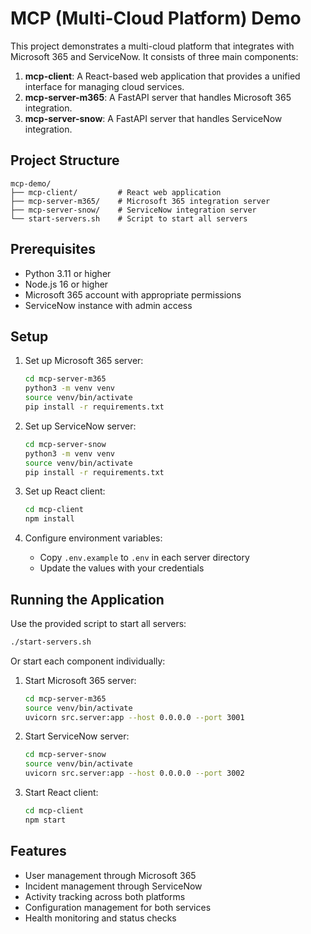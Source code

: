# MCP (Multi-Cloud Platform) Demo

This project demonstrates a multi-cloud platform that integrates with Microsoft 365 and ServiceNow. It consists of three main components:

1. **mcp-client**: A React-based web application that provides a unified interface for managing cloud services.
2. **mcp-server-m365**: A FastAPI server that handles Microsoft 365 integration.
3. **mcp-server-snow**: A FastAPI server that handles ServiceNow integration.

## Project Structure

```
mcp-demo/
├── mcp-client/         # React web application
├── mcp-server-m365/    # Microsoft 365 integration server
├── mcp-server-snow/    # ServiceNow integration server
└── start-servers.sh    # Script to start all servers
```

## Prerequisites

- Python 3.11 or higher
- Node.js 16 or higher
- Microsoft 365 account with appropriate permissions
- ServiceNow instance with admin access

## Setup

1. Set up Microsoft 365 server:
   ```bash
   cd mcp-server-m365
   python3 -m venv venv
   source venv/bin/activate
   pip install -r requirements.txt
   ```

2. Set up ServiceNow server:
   ```bash
   cd mcp-server-snow
   python3 -m venv venv
   source venv/bin/activate
   pip install -r requirements.txt
   ```

3. Set up React client:
   ```bash
   cd mcp-client
   npm install
   ```

4. Configure environment variables:
   - Copy `.env.example` to `.env` in each server directory
   - Update the values with your credentials

## Running the Application

Use the provided script to start all servers:

```bash
./start-servers.sh
```

Or start each component individually:

1. Start Microsoft 365 server:
   ```bash
   cd mcp-server-m365
   source venv/bin/activate
   uvicorn src.server:app --host 0.0.0.0 --port 3001
   ```

2. Start ServiceNow server:
   ```bash
   cd mcp-server-snow
   source venv/bin/activate
   uvicorn src.server:app --host 0.0.0.0 --port 3002
   ```

3. Start React client:
   ```bash
   cd mcp-client
   npm start
   ```

## Features

- User management through Microsoft 365
- Incident management through ServiceNow
- Activity tracking across both platforms
- Configuration management for both services
- Health monitoring and status checks 